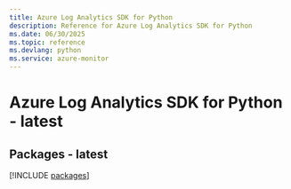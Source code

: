 ```yaml
---
title: Azure Log Analytics SDK for Python
description: Reference for Azure Log Analytics SDK for Python
ms.date: 06/30/2025
ms.topic: reference
ms.devlang: python
ms.service: azure-monitor
---
```

# Azure Log Analytics SDK for Python - latest
## Packages - latest
[!INCLUDE [packages](log-analytics-index.md)]